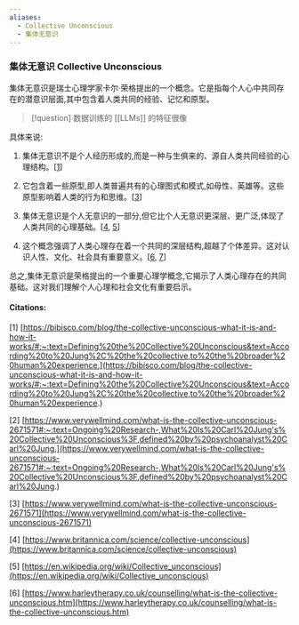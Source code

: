 ```yaml
---
aliases:
  - Collective Unconscious
  - 集体无意识
---
```

### 集体无意识 Collective Unconscious

集体无意识是瑞士心理学家卡尔·荣格提出的一个概念。它是指每个人心中共同存在的潜意识层面,其中包含着人类共同的经验、记忆和原型。

>[!question] 数据训练的 [[LLMs]] 的特征很像 

具体来说:

1. 集体无意识不是个人经历形成的,而是一种与生俱来的、源自人类共同经验的心理结构。[[1](https://bibisco.com/blog/the-collective-unconscious-what-it-is-and-how-it-works/#:~:text=Defining%20the%20Collective%20Unconscious&text=According%20to%20Jung%2C%20the%20collective,to%20the%20broader%20human%20experience.)]
    
2. 它包含着一些原型,即人类普遍共有的心理图式和模式,如母性、英雄等。这些原型影响着人类的行为和思维。[[3](https://www.verywellmind.com/what-is-the-collective-unconscious-2671571)]
    
3. 集体无意识是个人无意识的一部分,但它比个人无意识更深层、更广泛,体现了人类共同的心理基础。[[4](https://www.britannica.com/science/collective-unconscious), [5](https://en.wikipedia.org/wiki/Collective_unconscious)]
    
4. 这个概念强调了人类心理存在着一个共同的深层结构,超越了个体差异。这对认识人性、文化、社会具有重要意义。[[6](https://www.harleytherapy.co.uk/counselling/what-is-the-collective-unconscious.htm), [7](https://medium.com/the-living-philosophy/jungs-collective-unconscious-explained-66722d7f2720)]
    

总之,集体无意识是荣格提出的一个重要心理学概念,它揭示了人类心理存在的共同基础。这对我们理解个人心理和社会文化有重要启示。

#### Citations:

[1] [https://bibisco.com/blog/the-collective-unconscious-what-it-is-and-how-it-works/#:~:text=Defining%20the%20Collective%20Unconscious&text=According%20to%20Jung%2C%20the%20collective,to%20the%20broader%20human%20experience.](https://bibisco.com/blog/the-collective-unconscious-what-it-is-and-how-it-works/#:~:text=Defining%20the%20Collective%20Unconscious&text=According%20to%20Jung%2C%20the%20collective,to%20the%20broader%20human%20experience.)

[2] [https://www.verywellmind.com/what-is-the-collective-unconscious-2671571#:~:text=Ongoing%20Research-,What%20Is%20Carl%20Jung's%20Collective%20Unconscious%3F,defined%20by%20psychoanalyst%20Carl%20Jung.](https://www.verywellmind.com/what-is-the-collective-unconscious-2671571#:~:text=Ongoing%20Research-,What%20Is%20Carl%20Jung's%20Collective%20Unconscious%3F,defined%20by%20psychoanalyst%20Carl%20Jung.)

[3] [https://www.verywellmind.com/what-is-the-collective-unconscious-2671571](https://www.verywellmind.com/what-is-the-collective-unconscious-2671571)

[4] [https://www.britannica.com/science/collective-unconscious](https://www.britannica.com/science/collective-unconscious)

[5] [https://en.wikipedia.org/wiki/Collective_unconscious](https://en.wikipedia.org/wiki/Collective_unconscious)

[6] [https://www.harleytherapy.co.uk/counselling/what-is-the-collective-unconscious.htm](https://www.harleytherapy.co.uk/counselling/what-is-the-collective-unconscious.htm)